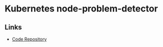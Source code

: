# Kubernetes node-problem-detector

<!--
https://artifacthub.io/packages/helm/deliveryhero/node-problem-detector
-->

## Links

- [Code Repository](https://github.com/kubernetes/node-problem-detector)
